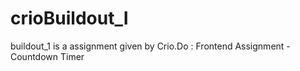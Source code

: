 # crioBuildout_I
buildout_1 is a assignment given by Crio.Do : Frontend Assignment - Countdown Timer
